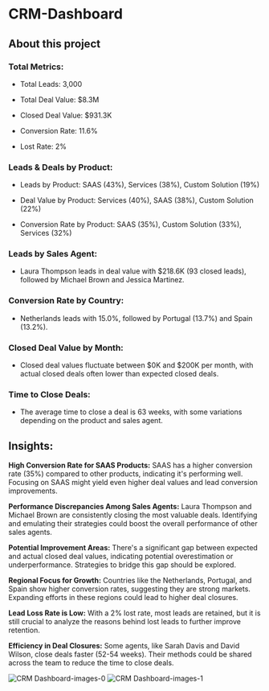 # CRM-Dashboard
## About this project
### Total Metrics:

- Total Leads: 3,000

- Total Deal Value: $8.3M

- Closed Deal Value: $931.3K

- Conversion Rate: 11.6%

- Lost Rate: 2%

### Leads & Deals by Product:
- Leads by Product: SAAS (43%), Services (38%), Custom Solution (19%)

- Deal Value by Product: Services (40%), SAAS (38%), Custom Solution (22%)

- Conversion Rate by Product: SAAS (35%), Custom Solution (33%), Services (32%)

### Leads by Sales Agent:
- Laura Thompson leads in deal value with $218.6K (93 closed leads), followed by Michael Brown and Jessica Martinez.

### Conversion Rate by Country:
- Netherlands leads with 15.0%, followed by Portugal (13.7%) and Spain (13.2%).

### Closed Deal Value by Month:
- Closed deal values fluctuate between $0K and $200K per month, with actual closed deals often lower than expected closed deals.

### Time to Close Deals:
- The average time to close a deal is 63 weeks, with some variations depending on the product and sales agent.

## Insights:
**High Conversion Rate for SAAS Products:**
SAAS has a higher conversion rate (35%) compared to other products, indicating it's performing well. Focusing on SAAS might yield even higher deal values and lead conversion improvements.

**Performance Discrepancies Among Sales Agents:**
Laura Thompson and Michael Brown are consistently closing the most valuable deals. Identifying and emulating their strategies could boost the overall performance of other sales agents.

**Potential Improvement Areas:**
There's a significant gap between expected and actual closed deal values, indicating potential overestimation or underperformance. Strategies to bridge this gap should be explored.

**Regional Focus for Growth:**
Countries like the Netherlands, Portugal, and Spain show higher conversion rates, suggesting they are strong markets. Expanding efforts in these regions could lead to higher deal closures.

**Lead Loss Rate is Low:**
With a 2% lost rate, most leads are retained, but it is still crucial to analyze the reasons behind lost leads to further improve retention.

**Efficiency in Deal Closures:**
Some agents, like Sarah Davis and David Wilson, close deals faster (52-54 weeks). Their methods could be shared across the team to reduce the time to close deals.

![CRM Dashboard-images-0](https://github.com/user-attachments/assets/99725677-4df7-45de-aa26-5b3c5a90b853)
![CRM Dashboard-images-1](https://github.com/user-attachments/assets/e1413918-28db-405c-b2f4-09a2dc9f85d4)

